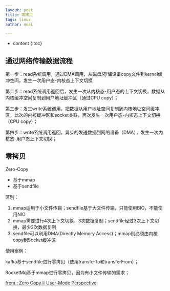 ```yaml
---
layout: post
title: 零拷贝
tags: linux
author: neal

---
```

* content
{:toc}
## 通过网络传输数据流程

第一步：read系统调用，通过DMA调用，从磁盘/存储设备copy文件到kernel缓冲空间，发生一次用户态-内核态上下文切换

第二步：read系统调用返回后，发生一次从内核态-用户态的上下文切换，数据从内核缓冲空间复制到用户地址缓冲区（通过CPU copy）；

第三步：发生write系统调用，把数据从用户地址空间复制到内核地址空间缓冲区，此次的内核缓冲区和socket关联，再次发生一次用户态-内核态上下文切换（CPU copy）；

第四步：write系统调用返回，异步的发送数据到网络设备（DMA），发生一次内核态-用户态上下文切换；



## 零拷贝

Zero-Copy

* 基于mmap
* 基于sendfile

区别：

1. mmap适用于小文件传输；sendfile基于大文件传输，只能使用BIO，不能使用NIO
2. mmap需要进行4次上下文切换，3次数据复制；sendfile经过3次上下文切换，最少2次数据复制
3. sendfile可以利用DMA(Directly Memory Access)；mmap则必须由内核copy到Socket缓冲区

使用案例：

kafka基于sendfile进行零拷贝（使用transferTo和transferFrom）；

RocketMq基于mmap进行零拷贝，因为有小文件传输的需求；



[from : Zero Copy I: User-Mode Perspective](https://www.linuxjournal.com/article/6345)

